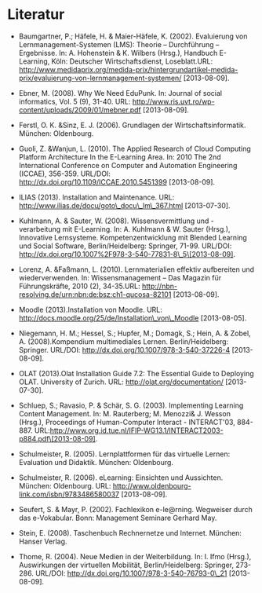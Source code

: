 # Literatur

- Baumgartner, P.; Häfele, H. &amp; Maier-Häfele, K. (2002). Evaluierung von Lernmanagement-Systemen (LMS): Theorie – Durchführung – Ergebnisse. In: A. Hohenstein &amp; K. Wilbers (Hrsg.), Handbuch E-Learning, Köln: Deutscher Wirtschaftsdienst, Loseblatt.URL: http://www.medidaprix.org/medida-prix/hintergrundartikel-medida-prix/evaluierung-von-lernmanagement-systemen/ \[2013-08-09].

- Ebner, M. (2008). Why We Need EduPunk. In: Journal of social informatics, Vol. 5 (9), 31-40. URL: http://www.ris.uvt.ro/wp-content/uploads/2009/01/mebner.pdf \[2013-08-09].

- Ferstl, O. K. &amp;Sinz, E. J. (2006). Grundlagen der Wirtschaftsinformatik. München: Oldenbourg.

- Guoli, Z. &amp;Wanjun, L. (2010). The Applied Research of Cloud Computing Platform Architecture In the E-Learning Area. In: 2010 The 2nd International Conference on Computer and Automation Engineering (ICCAE), 356-359. URL/DOI: http://dx.doi.org/10.1109/ICCAE.2010.5451399 \[2013-08-09].

- ILIAS (2013). Installation and Maintenance. URL: http://www.ilias.de/docu/goto\_docu\_lm\_367.html \[2013-07-30].

- Kuhlmann, A. &amp; Sauter, W. (2008). Wissensvermittlung und -verarbeitung mit E-Learning. In: A. Kuhlmann &amp; W. Sauter (Hrsg.), Innovative Lernsysteme. Kompetenzentwicklung mit Blended Learning und Social Software, Berlin/Heidelberg: Springer, 71-99. URL/DOI: http://dx.doi.org/10.1007%2F978-3-540-77831-8\_5\[2013-08-09].

- Lorenz, A. &amp;Faßmann, L. (2010). Lernmaterialien effektiv aufbereiten und wiederverwenden. In: Wissensmanagement – Das Magazin für Führungskräfte, 2010 (2), 34-35.URL: http://nbn-resolving.de/urn:nbn:de:bsz:ch1-qucosa-82101 \[2013-08-09].

- Moodle (2013).Installation von Moodle. URL: http://docs.moodle.org/25/de/Installation\_von\_Moodle \[2013-08-05].

- Niegemann, H. M.; Hessel, S.; Hupfer, M.; Domagk, S.; Hein, A. &amp; Zobel, A. (2008).Kompendium multimediales Lernen. Berlin/Heidelberg: Springer. URL/DOI: http://dx.doi.org/10.1007/978-3-540-37226-4 \[2013-08-09].

- OLAT (2013).Olat Installation Guide 7.2: The Essential Guide to Deploying OLAT. University of Zurich. URL: http://olat.org/documentation/ \[2013-07-30].

- Schluep, S.; Ravasio, P. &amp; Schär, S. G. (2003). Implementing Learning Content Management. In: M. Rauterberg; M. Menozzi&amp; J. Wesson (Hrsg.), Proceedings of Human-Computer Interact - INTERACT'03, 884-887. URL:http://www.org.id.tue.nl/IFIP-WG13.1/INTERACT2003-p884.pdf\[2013-08-09].

- Schulmeister, R. (2005). Lernplattformen für das virtuelle Lernen: Evaluation und Didaktik. München: Oldenbourg.

- Schulmeister, R. (2006). eLearning: Einsichten und Aussichten. München: Oldenbourg. URL: http://www.oldenbourg-link.com/isbn/9783486580037 \[2013-08-09].

- Seufert, S. &amp; Mayr, P. (2002). Fachlexikon e-le@rning. Wegweiser durch das e-Vokabular. Bonn: Management Seminare Gerhard May.

- Stein, E. (2008). Taschenbuch Rechnernetze und Internet. München: Hanser Verlag.

- Thome, R. (2004). Neue Medien in der Weiterbildung. In: I. Ifmo (Hrsg.), Auswirkungen der virtuellen Mobilität, Berlin/Heidelberg: Springer, 273-286. URL/DOI: http://dx.doi.org/10.1007/978-3-540-76793-0\_21 \[2013-08-09].
